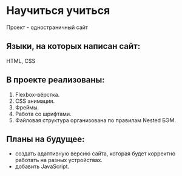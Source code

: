 # Научиться учиться

Проект - одностраничный сайт

## Языки, на которых написан сайт:
HTML, CSS

## В проекте реализованы:
1. Flexbox-вёрстка.
2. CSS анимация.
3. Фреймы.
4. Работа со шрифтами.
5. Файловая структура организована по правилам Nested БЭМ.

## Планы на будущее:
* cоздать адаптивную версию сайта, которая будет корректно работать на разных устройствах.
* добавить JavaScript.